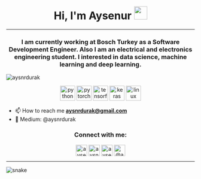 <h1 align="center">Hi, I'm Aysenur <img src="https://media.giphy.com/media/TEnXkcsHrP4YedChhA/giphy.gif" width="35"> </h1>
<hr>
<h3 align="center">I am currently working at Bosch Turkey as a Software Development Engineer. Also I am an electrical and electronics engineering student. I interested in data science, machine learning and deep learning.</h3>
<p align="left"> <img src="https://komarev.com/ghpvc/?username=aysnrdurak&color=lightgrey" alt="aysnrdurak" /> </p>

<p align="center">
  <img src="https://www.vectorlogo.zone/logos/python/python-icon.svg" alt="python" width="40" height="40"/>
  <img src="https://www.vectorlogo.zone/logos/pytorch/pytorch-icon.svg" alt="pytorch" width="40" height="40"/> 
  <img src="https://www.vectorlogo.zone/logos/tensorflow/tensorflow-icon.svg" alt="tensorflow" width="40" height="40"/> 
  <img src="https://github.com/valohai/ml-logos/blob/master/keras.svg" alt="keras" width="40" height="40"/> 
  <img src="https://www.vectorlogo.zone/logos/linux/linux-icon.svg" alt="linux" width="40" height="40"/>  
</p>

- 📫 How to reach me **aysnrdurak@gmail.com**
- 🔭 Medium: @aysnrdurak

<h3 align="center">Connect with me:</h3>

</p>
<p align="center">
<a href="https://www.linkedin.com/in/aysenurdurak/" target="blank"><img align="center" src="https://cdn.jsdelivr.net/npm/simple-icons@3.13.0/icons/linkedin.svg" alt="aysenurdurak" height="30" width="30" /></a>
<a href="https://twitter.com/aysnrdurak" target="blank"><img align="center" src="https://cdn.jsdelivr.net/npm/simple-icons@3.0.1/icons/twitter.svg" alt="aysnrdurak" height="30" width="30" /></a>
<a href="https://kaggle.com/aysenurdurak" target="blank"><img align="center" src="https://cdn.jsdelivr.net/npm/simple-icons@3.0.1/icons/kaggle.svg" alt="aysenurdurak" height="30" width="30" /></a>
<a href="https://medium.com/@aysnrdurak" target="blank"><img align="center" src="https://cdn.jsdelivr.net/npm/simple-icons@3.0.1/icons/medium.svg" alt="@aysnrdurak" height="30" width="30" /></a>

</p>
<hr>
<p align="center">
         
 <img src="https://github.com/aysnrdurak/aysnrdurak/blob/output/github-contribution-grid-snake.svg" alt="snake"></center>

<!--
**aysnrdurak/aysnrdurak** is a ✨ _special_ ✨ repository because its `README.md` (this file) appears on your GitHub profile.

Here are some ideas to get you started:

- 🔭 I’m currently working on ...
- 🌱 I’m currently learning ...
- 👯 I’m looking to collaborate on ...
- 🤔 I’m looking for help with ...
- 💬 Ask me about ...
- 📫 How to reach me: ...
- 😄 Pronouns: ...
- ⚡ Fun fact: ...
-->
